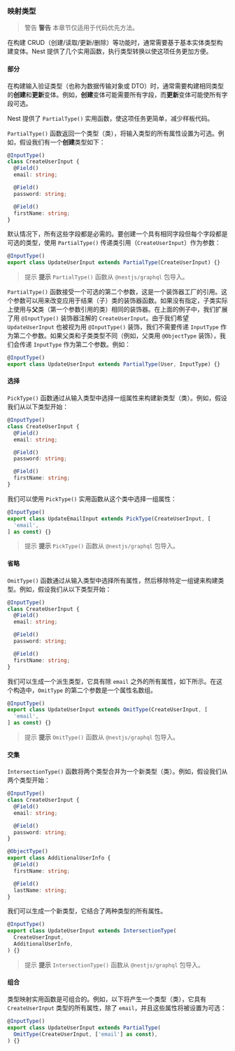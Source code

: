 ### 映射类型

> 警告 **警告** 本章节仅适用于代码优先方法。

在构建 CRUD（创建/读取/更新/删除）等功能时，通常需要基于基本实体类型构建变体。Nest 提供了几个实用函数，执行类型转换以使这项任务更加方便。

#### 部分
在构建输入验证类型（也称为数据传输对象或 DTO）时，通常需要构建相同类型的**创建**和**更新**变体。例如，**创建**变体可能需要所有字段，而**更新**变体可能使所有字段可选。

Nest 提供了 `PartialType()` 实用函数，使这项任务更简单，减少样板代码。

`PartialType()` 函数返回一个类型（类），将输入类型的所有属性设置为可选。例如，假设我们有一个**创建**类型如下：

```typescript
@InputType()
class CreateUserInput {
  @Field()
  email: string;

  @Field()
  password: string;

  @Field()
  firstName: string;
}
```

默认情况下，所有这些字段都是必需的。要创建一个具有相同字段但每个字段都是可选的类型，使用 `PartialType()` 传递类引用（`CreateUserInput`）作为参数：

```typescript
@InputType()
export class UpdateUserInput extends PartialType(CreateUserInput) {}
```

> 提示 **提示** `PartialType()` 函数从 `@nestjs/graphql` 包导入。

`PartialType()` 函数接受一个可选的第二个参数，这是一个装饰器工厂的引用。这个参数可以用来改变应用于结果（子）类的装饰器函数。如果没有指定，子类实际上使用与**父**类（第一个参数引用的类）相同的装饰器。在上面的例子中，我们扩展了用 `@InputType()` 装饰器注解的 `CreateUserInput`。由于我们希望 `UpdateUserInput` 也被视为用 `@InputType()` 装饰，我们不需要传递 `InputType` 作为第二个参数。如果父类和子类类型不同（例如，父类用 `@ObjectType` 装饰），我们会传递 `InputType` 作为第二个参数。例如：

```typescript
@InputType()
export class UpdateUserInput extends PartialType(User, InputType) {}
```

#### 选择
`PickType()` 函数通过从输入类型中选择一组属性来构建新类型（类）。例如，假设我们从以下类型开始：

```typescript
@InputType()
class CreateUserInput {
  @Field()
  email: string;

  @Field()
  password: string;

  @Field()
  firstName: string;
}
```

我们可以使用 `PickType()` 实用函数从这个类中选择一组属性：

```typescript
@InputType()
export class UpdateEmailInput extends PickType(CreateUserInput, [
  'email',
] as const) {}
```

> 提示 **提示** `PickType()` 函数从 `@nestjs/graphql` 包导入。

#### 省略
`OmitType()` 函数通过从输入类型中选择所有属性，然后移除特定一组键来构建类型。例如，假设我们从以下类型开始：

```typescript
@InputType()
class CreateUserInput {
  @Field()
  email: string;

  @Field()
  password: string;

  @Field()
  firstName: string;
}
```

我们可以生成一个派生类型，它具有除 `email` 之外的所有属性，如下所示。在这个构造中，`OmitType` 的第二个参数是一个属性名数组。

```typescript
@InputType()
export class UpdateUserInput extends OmitType(CreateUserInput, [
  'email',
] as const) {}
```

> 提示 **提示** `OmitType()` 函数从 `@nestjs/graphql` 包导入。

#### 交集
`IntersectionType()` 函数将两个类型合并为一个新类型（类）。例如，假设我们从两个类型开始：

```typescript
@InputType()
class CreateUserInput {
  @Field()
  email: string;

  @Field()
  password: string;
}

@ObjectType()
export class AdditionalUserInfo {
  @Field()
  firstName: string;

  @Field()
  lastName: string;
}
```

我们可以生成一个新类型，它结合了两种类型的所有属性。

```typescript
@InputType()
export class UpdateUserInput extends IntersectionType(
  CreateUserInput,
  AdditionalUserInfo,
) {}
```

> 提示 **提示** `IntersectionType()` 函数从 `@nestjs/graphql` 包导入。

#### 组合
类型映射实用函数是可组合的。例如，以下将产生一个类型（类），它具有 `CreateUserInput` 类型的所有属性，除了 `email`，并且这些属性将被设置为可选：

```typescript
@InputType()
export class UpdateUserInput extends PartialType(
  OmitType(CreateUserInput, ['email'] as const),
) {}
```